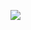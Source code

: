 ![](http://www.plantuml.com/plantuml/proxy?cache=no&src=https://raw.githubusercontent.com/oleksandrblazhko/ai202-lobko/ai202-lobko_with_laboratory_work_7/2-SoftwareDesign/2.7-PlantUML/UML-UseCase.puml)